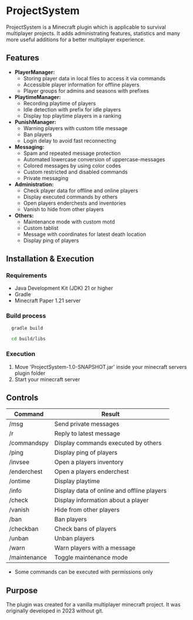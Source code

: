 # ProjectSystem

ProjectSystem is a Minecraft plugin which is applicable to survival multiplayer projects. It adds administrating features, statistics and many more useful additions for a better multiplayer experience.

## Features
- **PlayerManager:**
    - Storing player data in local files to access it via commands
    - Accessible player information for offline players
    - Player groups for admins and seasons with prefixes
- **PlaytimeManager:**
    - Recording playtime of players
    - Idle detection with prefix for idle players
    - Display top playtime players in a ranking
- **PunishManager:**
    - Warning players with custom title message
    - Ban players
    - Login delay to avoid fast reconnecting
- **Messaging:**
    - Spam and repeated message protection
    - Automated lowercase conversion of uppercase-messages
    - Colored messages by using color codes
    - Custom restricted and disabled commands
    - Private messaging
- **Administration:**
    - Check player data for offline and online players
    - Display executed commands by others
    - Open players enderchests and inventories
    - Vanish to hide from other players
- **Others:**
    - Maintenance mode with custom motd
    - Custom tablist
    - Message with coordinates for latest death location
    - Display ping of players

## Installation & Execution
### Requirements
- Java Development Kit (JDK) 21 or higher
- Gradle
- Minecraft Paper 1.21 server

### Build process
```bash
  gradle build
  
  cd build/libs
  ```

### Execution
1. Move 'ProjectSystem-1.0-SNAPSHOT.jar' inside your minecraft servers plugin folder
2. Start your minecraft server

## Controls
| Command      | Result                                     |
|--------------|--------------------------------------------|
| /msg         | Send private messages                      |
| /r           | Reply to latest message                    |
| /commandspy  | Display commands executed by others        |
| /ping        | Display ping of players                    |
| /invsee      | Open a players inventory                   |
| /enderchest  | Open a players enderchest                  |
| /ontime      | Display playtime                           |
| /info        | Display data of online and offline players |
| /check       | Display information about a player         |
| /vanish      | Hide from other players                    |
| /ban         | Ban players                                |
| /checkban    | Check bans of players                      |
| /unban       | Unban players                              |
| /warn        | Warn players with a message                |
| /maintenance | Toggle maintenance mode                    |

- Some commands can be executed with permissions only

## Purpose
The plugin was created for a vanilla multiplayer minecraft project.
It was originally developed in 2023 without git.

